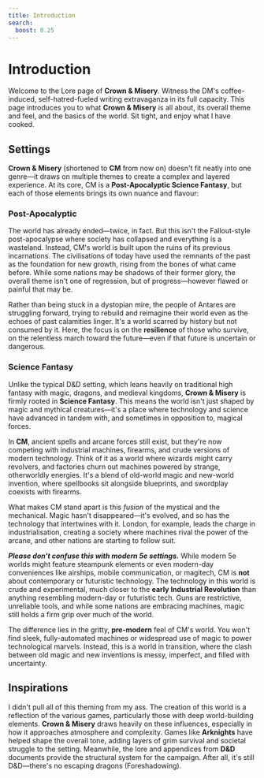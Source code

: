 ```yaml
---
title: Introduction
search:
  boost: 0.25
---
```


# Introduction

Welcome to the Lore page of **Crown & Misery**. Witness the DM's coffee-induced, self-hatred-fueled writing extravaganza in its full capacity. This page introduces you to what **Crown & Misery** is all about, its overall theme and feel, and the basics of the world. Sit tight, and enjoy what I have cooked.

## Settings

**Crown & Misery** (shortened to **CM** from now on) doesn't fit neatly into one genre—it draws on multiple themes to create a complex and layered experience. At its core, CM is a **Post-Apocalyptic Science Fantasy**, but each of those elements brings its own nuance and flavour:

### Post-Apocalyptic

The world has already ended—twice, in fact. But this isn't the Fallout-style post-apocalypse where society has collapsed and everything is a wasteland. Instead, CM's world is built upon the ruins of its previous incarnations. The civilisations of today have used the remnants of the past as the foundation for new growth, rising from the bones of what came before. While some nations may be shadows of their former glory, the overall theme isn't one of regression, but of progress—however flawed or painful that may be.

Rather than being stuck in a dystopian mire, the people of Antares are struggling forward, trying to rebuild and reimagine their world even as the echoes of past calamities linger. It's a world scarred by history but not consumed by it. Here, the focus is on the **resilience** of those who survive, on the relentless march toward the future—even if that future is uncertain or dangerous.

### Science Fantasy

Unlike the typical D&D setting, which leans heavily on traditional high fantasy with magic, dragons, and medieval kingdoms, **Crown & Misery** is firmly rooted in **Science Fantasy**. This means the world isn't just shaped by magic and mythical creatures—it's a place where technology and science have advanced in tandem with, and sometimes in opposition to, magical forces.

In **CM**, ancient spells and arcane forces still exist, but they're now competing with industrial machines, firearms, and crude versions of modern technology. Think of it as a world where wizards might carry revolvers, and factories churn out machines powered by strange, otherworldly energies. It's a blend of old-world magic and new-world invention, where spellbooks sit alongside blueprints, and swordplay coexists with firearms.

What makes CM stand apart is this *fusion* of the mystical and the mechanical. Magic hasn't disappeared—it's evolved, and so has the technology that intertwines with it. London, for example, leads the charge in industrialisation, creating a society where machines rival the power of the arcane, and other nations are starting to follow suit.

***Please don't confuse this with modern 5e settings.*** While modern 5e worlds might feature steampunk elements or even modern-day conveniences like airships, mobile communication, or magitech, CM is **not** about contemporary or futuristic technology. The technology in this world is crude and experimental, much closer to the **early Industrial Revolution** than anything resembling modern-day or futuristic tech. Guns are restrictive, unreliable tools, and while some nations are embracing machines, magic still holds a firm grip over much of the world.

The difference lies in the gritty, **pre-modern** feel of CM's world. You won't find sleek, fully-automated machines or widespread use of magic to power technological marvels. Instead, this is a world in transition, where the clash between old magic and new inventions is messy, imperfect, and filled with uncertainty.

## Inspirations

I didn't pull all of this theming from my ass. The creation of this world is a reflection of the various games, particularly those with deep world-building elements. **Crown & Misery** draws heavily on these influences, especially in how it approaches atmosphere and complexity. Games like **Arknights** have helped shape the overall tone, adding layers of grim survival and societal struggle to the setting. Meanwhile, the lore and appendices from **D&D** documents provide the structural system for the campaign. After all, it's still D&D—there's no escaping dragons (Foreshadowing).